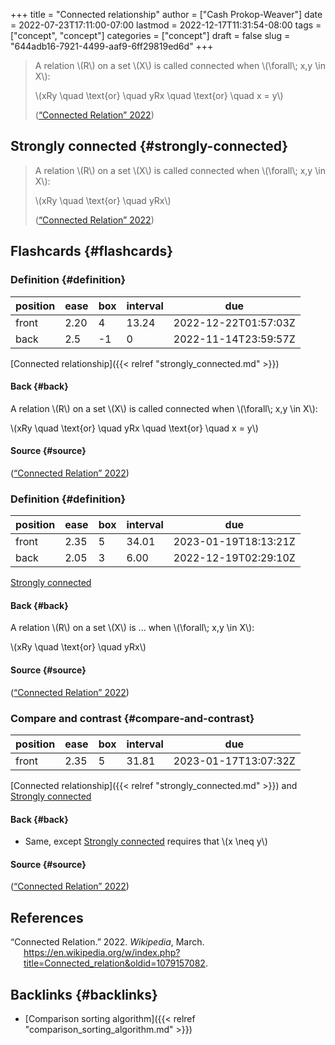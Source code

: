 +++
title = "Connected relationship"
author = ["Cash Prokop-Weaver"]
date = 2022-07-23T17:11:00-07:00
lastmod = 2022-12-17T11:31:54-08:00
tags = ["concept", "concept"]
categories = ["concept"]
draft = false
slug = "644adb16-7921-4499-aaf9-6ff29819ed6d"
+++

> A relation \\(R\\) on a set \\(X\\) is called connected when \\(\forall\\; x,y \in X\\):
>
> \\(xRy \quad \text{or} \quad yRx \quad \text{or} \quad x = y\\)
>
> (<a href="#citeproc_bib_item_1">“Connected Relation” 2022</a>)


## Strongly connected {#strongly-connected}

> A relation \\(R\\) on a set \\(X\\) is called connected when \\(\forall\\; x,y \in X\\):
>
> \\(xRy \quad \text{or} \quad yRx\\)
>
> (<a href="#citeproc_bib_item_1">“Connected Relation” 2022</a>)


## Flashcards {#flashcards}


### Definition {#definition}

| position | ease | box | interval | due                  |
|----------|------|-----|----------|----------------------|
| front    | 2.20 | 4   | 13.24    | 2022-12-22T01:57:03Z |
| back     | 2.5  | -1  | 0        | 2022-11-14T23:59:57Z |

[Connected relationship]({{< relref "strongly_connected.md" >}})


#### Back {#back}

A relation \\(R\\) on a set \\(X\\) is called connected when \\(\forall\\; x,y \in X\\):

\\(xRy \quad \text{or} \quad yRx \quad \text{or} \quad x = y\\)


#### Source {#source}

(<a href="#citeproc_bib_item_1">“Connected Relation” 2022</a>)


### Definition {#definition}

| position | ease | box | interval | due                  |
|----------|------|-----|----------|----------------------|
| front    | 2.35 | 5   | 34.01    | 2023-01-19T18:13:21Z |
| back     | 2.05 | 3   | 6.00     | 2022-12-19T02:29:10Z |

[Strongly connected](#strongly-connected)


#### Back {#back}

A relation \\(R\\) on a set \\(X\\) is ... when \\(\forall\\; x,y \in X\\):

\\(xRy \quad \text{or} \quad yRx\\)


#### Source {#source}

(<a href="#citeproc_bib_item_1">“Connected Relation” 2022</a>)


### Compare and contrast {#compare-and-contrast}

| position | ease | box | interval | due                  |
|----------|------|-----|----------|----------------------|
| front    | 2.35 | 5   | 31.81    | 2023-01-17T13:07:32Z |

[Connected relationship]({{< relref "strongly_connected.md" >}}) and [Strongly connected](#strongly-connected)


#### Back {#back}

-   Same, except [Strongly connected](#strongly-connected) requires that \\(x \neq y\\)


#### Source {#source}

(<a href="#citeproc_bib_item_1">“Connected Relation” 2022</a>)

## References

<style>.csl-entry{text-indent: -1.5em; margin-left: 1.5em;}</style><div class="csl-bib-body">
  <div class="csl-entry"><a id="citeproc_bib_item_1"></a>“Connected Relation.” 2022. <i>Wikipedia</i>, March. <a href="https://en.wikipedia.org/w/index.php?title=Connected_relation&oldid=1079157082">https://en.wikipedia.org/w/index.php?title=Connected_relation&#38;oldid=1079157082</a>.</div>
</div>


## Backlinks {#backlinks}

-   [Comparison sorting algorithm]({{< relref "comparison_sorting_algorithm.md" >}})
